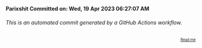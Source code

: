 **Parixshit Committed on: Wed, 19 Apr 2023 06:27:07 AM** <!-- a331c2c2-3c01-4367-a37f-9d8400f8408d -->

###### This is an automated commit generated by a GitHub Actions workflow.

<div align="right"><sub><sup><a href="https://github.com/Parixshit/AutoCommit.git">Read me</a></sup></sub></div>
